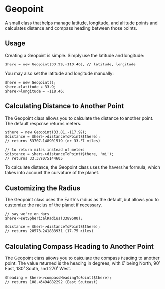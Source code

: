 # Geopoint

A small class that helps manage latitude, longitude, and altitude points
and calculates distance and compass heading between those points.

## Usage

Creating a Geopoint is simple. Simply use the latitude and longitude:

	$here = new Geopoint(33.99,-118.46); // latitude, longitude
You may also set the latitude and longitude manually:

	$here = new Geopoint();
	$here->latitude = 33.9;
	$here->longitude = -118.46;

## Calculating Distance to Another Point ##

The Geopoint class allows you to calculate the distance to another point. The default response returns meters.

	$there = new Geopoint(33.81,-117.92);
	$distance = $here->distanceToPoint($there); 
	// returns 53707.148901519 (or 33.37 miles)

	// to return miles instead of meters
	$distance = $here->distanceToPoint($there, 'mi');
	// returns 33.372075144605

To calculate distance, the Geopoint class uses the haversine formula, which takes into account the curvature of the planet.

## Customizing the Radius ##

The Geopoint class uses the Earth's radius as the default, but allows you to customize the radius of the planet if necessary.

	// say we're on Mars
	$here->setSphericalRadius(3389500);

	$distance = $here->distanceToPoint($there);
	// returns 28573.241883931 (17.75 miles)

## Calculating Compass Heading to Another Point ##

The Geopoint class allows you to calculate the compass heading to another point.
The value returned is the heading in degrees, with 0˚ being North, 90˚ East, 180˚ South, and 270˚ West.
	
	$heading = $here->compassHeadingToPoint($there); 
	// returns 108.43494882292 (East Souteast)
